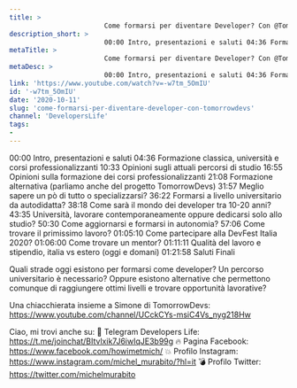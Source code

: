 ```yaml
---
title: > 
                        Come formarsi per diventare Developer? Con @TomorrowDevs
description_short: > 
                        00:00 Intro, presentazioni e saluti 04:36 Formazione classica, università e corsi professionalizzanti 10:33 Opinioni sugli attuali ...
metaTitle: > 
                        Come formarsi per diventare Developer? Con @TomorrowDevs
metaDesc: > 
                        00:00 Intro, presentazioni e saluti 04:36 Formazione classica, università e corsi professionalizzanti 10:33 Opinioni sugli attuali ...
link: 'https://www.youtube.com/watch?v=-w7tm_5OmIU'
id: '-w7tm_5OmIU'
date: '2020-10-11'
slug: 'come-formarsi-per-diventare-developer-con-tomorrowdevs'
channel: 'DevelopersLife'
tags: 
- 
---
```

00:00 Intro, presentazioni e saluti
04:36 Formazione classica, università e corsi professionalizzanti
10:33 Opinioni sugli attuali percorsi di studio
16:55 Opinioni sulla formazione dei corsi professionalizzanti
21:08 Formazione alternativa (parliamo anche del progetto TomorrowDevs)
31:57 Meglio sapere un pò di tutto o specializzarsi?
36:22 Formarsi a livello universitario da autodidatta?
38:18 Come sarà il mondo dei developer tra 10-20 anni?
43:35 Università, lavorare contemporaneamente oppure dedicarsi solo allo studio?
50:30 Come aggiornarsi e formarsi in autonomia?
57:06 Come trovare il primissimo lavoro?
01:05:10 Come partecipare alla DevFest Italia 2020?
01:06:00 Come trovare un mentor?
01:11:11 Qualità del lavoro e stipendio, italia vs estero (oggi e domani)
01:21:58 Saluti Finali

Quali strade oggi esistono per formarsi come developer? Un percorso universitario è necessario? Oppure esistono alternative che permettono comunque di raggiungere ottimi livelli e trovare opportunità lavorative?

Una chiacchierata insieme a Simone di TomorrowDevs: https://www.youtube.com/channel/UCckCYs-msiC4Vs_nyg218Hw

Ciao, mi trovi anche su:
🧨 Telegram Developers Life: https://t.me/joinchat/BItvlxik7J6iwIqJE3b99g
🔥 Pagina Facebook: https://www.facebook.com/howimetmich/
💥 Profilo Instagram: https://www.instagram.com/michel_murabito/?hl=it
💣 Profilo Twitter: https://twitter.com/michelmurabito